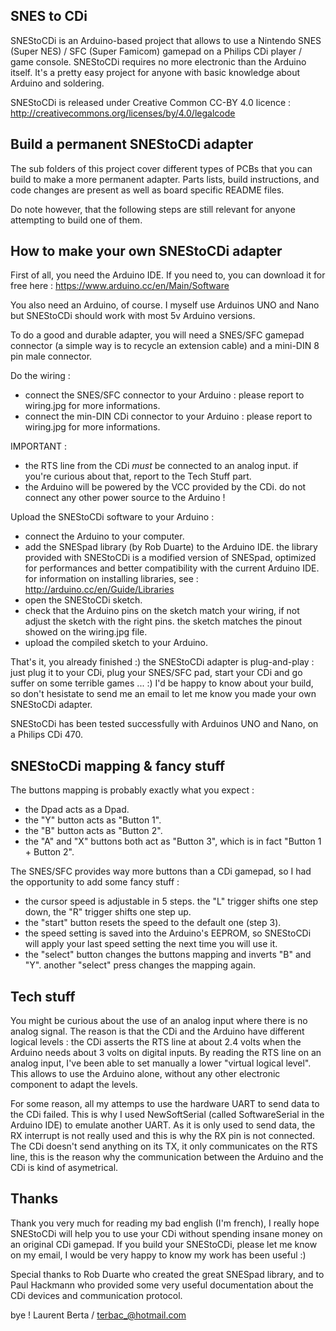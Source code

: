 SNES to CDi
-----------

SNEStoCDi is an Arduino-based project that allows to use a Nintendo SNES (Super NES) / SFC (Super Famicom) gamepad on a Philips CDi player / game console. SNEStoCDi requires no more electronic than the Arduino itself. It's a pretty easy project for anyone with basic knowledge about Arduino and soldering.

SNEStoCDi is released under Creative Common CC-BY 4.0 licence : http://creativecommons.org/licenses/by/4.0/legalcode


Build a permanent SNEStoCDi adapter
-----------------------------------

The sub folders of this project cover different types of PCBs that you can build to make a more permanent adapter.
Parts lists, build instructions, and code changes are present as well as board specific README files.

Do note however, that the following steps are still relevant for anyone attempting to build one of them.


How to make your own SNEStoCDi adapter
--------------------------------------

First of all, you need the Arduino IDE. If you need to, you can download it for free here : https://www.arduino.cc/en/Main/Software

You also need an Arduino, of course. I myself use Arduinos UNO and Nano but SNEStoCDi should work with most 5v Arduino versions.

To do a good and durable adapter, you will need a SNES/SFC gamepad connector (a simple way is to recycle an extension cable) and a mini-DIN 8 pin male connector.

Do the wiring :
- connect the SNES/SFC connector to your Arduino : please report to wiring.jpg for more informations.
- connect the min-DIN CDi connector to your Arduino : please report to wiring.jpg for more informations.

IMPORTANT : 
- the RTS line from the CDi *must* be connected to an analog input. if you're curious about that, report to the Tech Stuff part.
- the Arduino will be powered by the VCC provided by the CDi. do not connect any other power source to the Arduino !

Upload the SNEStoCDi software to your Arduino :
- connect the Arduino to your computer.
- add the SNESpad library (by Rob Duarte) to the Arduino IDE. the library provided with SNEStoCDi is a modified version of SNESpad, optimized for performances and better compatibility with the current Arduino IDE. for information on installing libraries, see : http://arduino.cc/en/Guide/Libraries
- open the SNEStoCDi sketch.
- check that the Arduino pins on the sketch match your wiring, if not adjust the sketch with the right pins.
  the sketch matches the pinout showed on the wiring.jpg file.
- upload the compiled sketch to your Arduino.

That's it, you already finished :) the SNEStoCDi adapter is plug-and-play : just plug it to your CDi, plug your SNES/SFC pad, start your CDi and go suffer on some terrible games ... :)
I'd be happy to know about your build, so don't hesistate to send me an email to let me know you made your own SNEStoCDi adapter.

SNEStoCDi has been tested successfully with Arduinos UNO and Nano, on a Philips CDi 470.


SNEStoCDi mapping & fancy stuff
-------------------------------

The buttons mapping is probably exactly what you expect :
- the Dpad acts as a Dpad.
- the "Y" button acts as "Button 1".
- the "B" button acts as "Button 2".
- the "A" and "X" buttons both act as "Button 3", which is in fact "Button 1 + Button 2".

The SNES/SFC provides way more buttons than a CDi gamepad, so I had the opportunity to add some fancy stuff :
- the cursor speed is adjustable in 5 steps. the "L" trigger shifts one step down, the "R" trigger shifts one step up.
- the "start" button resets the speed to the default one (step 3).
- the speed setting is saved into the Arduino's EEPROM, so SNEStoCDi will apply your last speed setting the next time you will use it.
- the "select" button changes the buttons mapping and inverts "B" and "Y". another "select" press changes the mapping again.


Tech stuff
----------

You might be curious about the use of an analog input where there is no analog signal. The reason is that the CDi and the Arduino have different logical levels : the CDi asserts the RTS line at about 2.4 volts when the Arduino needs about 3 volts on digital inputs. By reading the RTS line on an analog input, I've been able to set manually a lower "virtual logical level". This allows to use the Arduino alone, without any other electronic component to adapt the levels.

For some reason, all my attemps to use the hardware UART to send data to the CDi failed. This is why I used NewSoftSerial (called SoftwareSerial in the Arduino IDE) to emulate another UART. As it is only used to send data, the RX interrupt is not really used and this is why the RX pin is not connected. The CDi doesn't send anything on its TX, it only communicates on the RTS line, this is the reason why the communication between the Arduino and the CDi is kind of asymetrical.


Thanks
------

Thank you very much for reading my bad english (I'm french), I really hope SNEStoCDi will help you to use your CDi without spending insane money on an original CDi gamepad. If you build your SNEStoCDi, please let me know on my email, I would be very happy to know my work has been useful :)

Special thanks to Rob Duarte who created the great SNESpad library, and to Paul Hackmann who provided some very useful documentation about the CDi devices and communication protocol.

bye !
Laurent Berta / terbac_@hotmail.com

